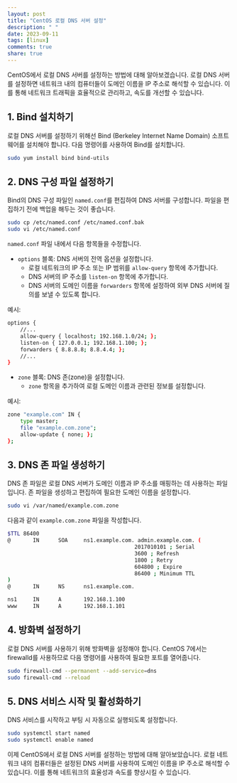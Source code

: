 ```yaml
---
layout: post
title: "CentOS 로컬 DNS 서버 설정"
description: " "
date: 2023-09-11
tags: [linux]
comments: true
share: true
---
```


CentOS에서 로컬 DNS 서버를 설정하는 방법에 대해 알아보겠습니다. 로컬 DNS 서버를 설정하면 네트워크 내의 컴퓨터들이 도메인 이름을 IP 주소로 해석할 수 있습니다. 이를 통해 네트워크 트래픽을 효율적으로 관리하고, 속도를 개선할 수 있습니다.

## 1. Bind 설치하기

로컬 DNS 서버를 설정하기 위해선 Bind (Berkeley Internet Name Domain) 소프트웨어를 설치해야 합니다. 다음 명령어를 사용하여 Bind를 설치합니다.

```bash
sudo yum install bind bind-utils
```

## 2. DNS 구성 파일 설정하기

Bind의 DNS 구성 파일인 `named.conf`를 편집하여 DNS 서버를 구성합니다. 파일을 편집하기 전에 백업을 해두는 것이 좋습니다.

```bash
sudo cp /etc/named.conf /etc/named.conf.bak
sudo vi /etc/named.conf
```

`named.conf` 파일 내에서 다음 항목들을 수정합니다.

- `options` 블록: DNS 서버의 전역 옵션을 설정합니다.
  - 로컬 네트워크의 IP 주소 또는 IP 범위를 `allow-query` 항목에 추가합니다.
  - DNS 서버의 IP 주소를 `listen-on` 항목에 추가합니다.
  - DNS 서버의 도메인 이름을 `forwarders` 항목에 설정하여 외부 DNS 서버에 질의를 보낼 수 있도록 합니다.

예시:

```bash
options {
    //...
    allow-query { localhost; 192.168.1.0/24; };
    listen-on { 127.0.0.1; 192.168.1.100; };
    forwarders { 8.8.8.8; 8.8.4.4; };
    //...
}
```

- `zone` 블록: DNS 존(zone)을 설정합니다.
  - `zone` 항목을 추가하여 로컬 도메인 이름과 관련된 정보를 설정합니다.

예시:

```bash
zone "example.com" IN {
    type master;
    file "example.com.zone";
    allow-update { none; };
};
```

## 3. DNS 존 파일 생성하기

DNS 존 파일은 로컬 DNS 서버가 도메인 이름과 IP 주소를 매핑하는 데 사용하는 파일입니다. 존 파일을 생성하고 편집하여 필요한 도메인 이름을 설정합니다.

```bash
sudo vi /var/named/example.com.zone
```

다음과 같이 `example.com.zone` 파일을 작성합니다.

```bash
$TTL 86400
@       IN      SOA     ns1.example.com. admin.example.com. (
                                        2017010101 ; Serial
                                        3600 ; Refresh
                                        1800 ; Retry
                                        604800 ; Expire
                                        86400 ; Minimum TTL
)
@       IN      NS      ns1.example.com.

ns1     IN      A       192.168.1.100
www     IN      A       192.168.1.101
```

## 4. 방화벽 설정하기

로컬 DNS 서버를 사용하기 위해 방화벽을 설정해야 합니다. CentOS 7에서는 firewalld를 사용하므로 다음 명령어를 사용하여 필요한 포트를 열어줍니다.

```bash
sudo firewall-cmd --permanent --add-service=dns
sudo firewall-cmd --reload
```

## 5. DNS 서비스 시작 및 활성화하기

DNS 서비스를 시작하고 부팅 시 자동으로 실행되도록 설정합니다.

```bash
sudo systemctl start named
sudo systemctl enable named
```

이제 CentOS에서 로컬 DNS 서버를 설정하는 방법에 대해 알아보았습니다. 로컬 네트워크 내의 컴퓨터들은 설정된 DNS 서버를 사용하여 도메인 이름을 IP 주소로 해석할 수 있습니다. 이를 통해 네트워크의 효율성과 속도를 향상시킬 수 있습니다.